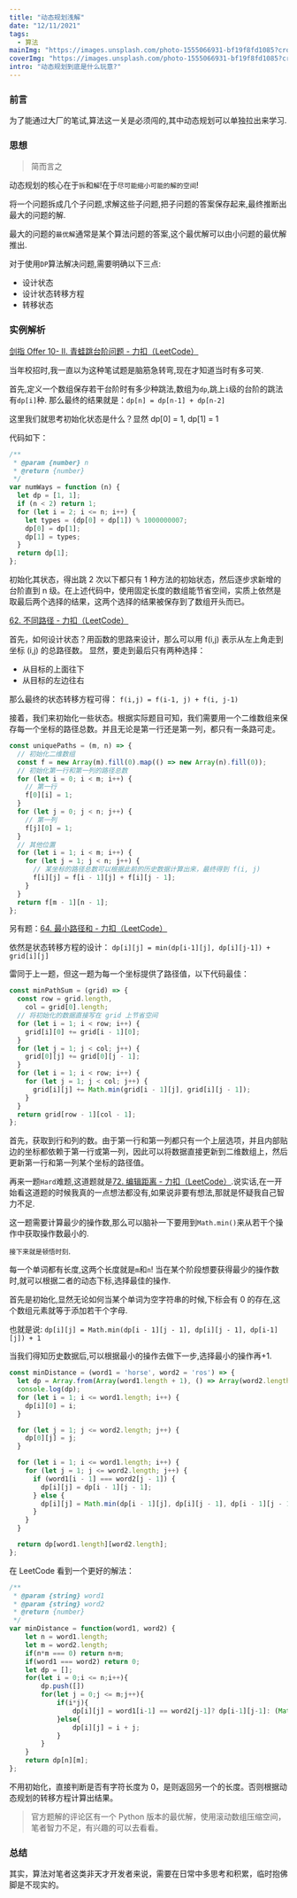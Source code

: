 ```yaml
---
title: "动态规划浅解"
date: "12/11/2021"
tags:
  - 算法
mainImg: "https://images.unsplash.com/photo-1555066931-bf19f8fd1085?crop=entropy&cs=tinysrgb&fit=max&fm=jpg&ixid=MnwxNjUyNjZ8MHwxfHJhbmRvbXx8fHx8fHx8fDE2MzkyMTEzNDE&ixlib=rb-1.2.1&q=80&w=1080"
coverImg: "https://images.unsplash.com/photo-1555066931-bf19f8fd1085?crop=entropy&cs=tinysrgb&fit=max&fm=jpg&ixid=MnwxNjUyNjZ8MHwxfHJhbmRvbXx8fHx8fHx8fDE2MzkyMTEzNDE&ixlib=rb-1.2.1&q=80&w=400"
intro: "动态规划到底是什么玩意?"
---
```


### 前言

为了能通过大厂的笔试,算法这一关是必须闯的,其中动态规划可以单独拉出来学习.

### 思想

> 简而言之

动态规划的核心在于`拆`和`解`!在于`尽可能缩小可能的解的空间`!

将一个问题拆成几个子问题,求解这些子问题,把子问题的答案保存起来,最终推断出最大的问题的解.

最大的问题的`最优解`通常是某个算法问题的答案,这个最优解可以由小问题的最优解推出.

对于使用`DP`算法解决问题,需要明确以下三点:

- 设计状态
- 设计状态转移方程
- 转移状态

### 实例解析

[剑指 Offer 10- II. 青蛙跳台阶问题 - 力扣（LeetCode）](https://leetcode-cn.com/problems/qing-wa-tiao-tai-jie-wen-ti-lcof/)

当年校招时,我一直以为这种笔试题是脑筋急转弯,现在才知道当时有多可笑.

首先,定义一个数组保存若干台阶时有多少种跳法,数组为`dp`,跳上`i`级的台阶的跳法有`dp[i]`种.
那么最终的结果就是：`dp[n] = dp[n-1] + dp[n-2]`

这里我们就思考初始化状态是什么？显然 dp[0] = 1, dp[1] = 1

代码如下：

```js
/**
 * @param {number} n
 * @return {number}
 */
var numWays = function (n) {
  let dp = [1, 1];
  if (n < 2) return 1;
  for (let i = 2; i <= n; i++) {
    let types = (dp[0] + dp[1]) % 1000000007;
    dp[0] = dp[1];
    dp[1] = types;
  }
  return dp[1];
};
```

初始化其状态，得出跳 2 次以下都只有 1 种方法的初始状态，然后逐步求新增的台阶直到 n 级。在上述代码中，使用固定长度的数组能节省空间，实质上依然是取最后两个选择的结果，这两个选择的结果被保存到了数组开头而已。

[62. 不同路径 - 力扣（LeetCode）](https://leetcode-cn.com/problems/unique-paths/)

首先，如何设计状态？用函数的思路来设计，那么可以用 f(i,j) 表示从左上角走到坐标 (i,j) 的总路径数。
显然，要走到最后只有两种选择：

- 从目标的上面往下
- 从目标的左边往右

那么最终的状态转移方程可得：
`f(i,j) = f(i-1, j) + f(i, j-1)`

接着，我们来初始化一些状态。根据实际题目可知，我们需要用一个二维数组来保存每一个坐标的路径总数。并且无论是第一行还是第一列，都只有一条路可走。

```js
const uniquePaths = (m, n) => {
  // 初始化二维数组
  const f = new Array(m).fill(0).map(() => new Array(n).fill(0));
  // 初始化第一行和第一列的路径总数
  for (let i = 0; i < m; i++) {
    // 第一行
    f[0][i] = 1;
  }
  for (let j = 0; j < n; j++) {
    // 第一列
    f[j][0] = 1;
  }
  // 其他位置
  for (let i = 1; i < m; i++) {
    for (let j = 1; j < n; j++) {
      // 某坐标的路径总数可以根据此前的历史数据计算出来，最终得到 f(i, j)
      f[i][j] = f[i - 1][j] + f[i][j - 1];
    }
  }
  return f[m - 1][n - 1];
};
```

另有题：[64. 最小路径和 - 力扣（LeetCode）](https://leetcode-cn.com/problems/minimum-path-sum/)

依然是状态转移方程的设计：
`dp[i][j] = min(dp[i-1][j], dp[i][j-1]) + grid[i][j]`

雷同于上一题，但这一题为每一个坐标提供了路径值，以下代码最佳：

```js
const minPathSum = (grid) => {
  const row = grid.length,
    col = grid[0].length;
  // 将初始化的数据直接写在 grid 上节省空间
  for (let i = 1; i < row; i++) {
    grid[i][0] += grid[i - 1][0];
  }
  for (let j = 1; j < col; j++) {
    grid[0][j] += grid[0][j - 1];
  }
  for (let i = 1; i < row; i++) {
    for (let j = 1; j < col; j++) {
      grid[i][j] += Math.min(grid[i - 1][j], grid[i][j - 1]);
    }
  }
  return grid[row - 1][col - 1];
};
```

首先，获取到行和列的数。由于第一行和第一列都只有一个上层选项，并且内部贴边的坐标都依赖于第一行或第一列，因此可以将数据直接更新到二维数组上，然后更新第一行和第一列某个坐标的路径值。

再来一题`Hard`难题,这道题就是[72. 编辑距离 - 力扣（LeetCode）](https://leetcode-cn.com/problems/edit-distance/).说实话,在一开始看这道题的时候我真的一点想法都没有,如果说非要有想法,那就是怀疑我自己智力不足.

这一题需要计算最少的操作数,那么可以脑补一下要用到`Math.min()`来从若干个操作中获取操作数最小的.

`接下来就是顿悟时刻`.

每一个单词都有长度,这两个长度就是`m`和`n`!
当在某个阶段想要获得最少的操作数时,就可以根据二者的动态下标,选择最佳的操作.

首先是初始化,显然无论如何当某个单词为空字符串的时候,下标会有 0 的存在,这个数组元素就等于添加若干个字母.

也就是说:
`dp[i][j] = Math.min(dp[i - 1][j - 1], dp[i][j - 1], dp[i-1][j]) + 1`

当我们得知历史数据后,可以根据最小的操作去做下一步,选择最小的操作再+1.

```js
const minDistance = (word1 = 'horse', word2 = 'ros') => {
  let dp = Array.from(Array(word1.length + 1), () => Array(word2.length + 1).fill(0));
  console.log(dp);
  for (let i = 1; i <= word1.length; i++) {
    dp[i][0] = i;
  }

  for (let j = 1; j <= word2.length; j++) {
    dp[0][j] = j;
  }

  for (let i = 1; i <= word1.length; i++) {
    for (let j = 1; j <= word2.length; j++) {
      if (word1[i - 1] === word2[j - 1]) {
        dp[i][j] = dp[i - 1][j - 1];
      } else {
        dp[i][j] = Math.min(dp[i - 1][j], dp[i][j - 1], dp[i - 1][j - 1]) + 1;
      }
    }
  }

  return dp[word1.length][word2.length];
};
```

在 LeetCode 看到一个更好的解法：

```js
/**
 * @param {string} word1
 * @param {string} word2
 * @return {number}
 */
var minDistance = function(word1, word2) {
    let n = word1.length;
    let m = word2.length;
    if(n*m === 0) return n+m;
    if(word1 === word2) return 0;
    let dp = [];
    for(let i = 0;i <= n;i++){
        dp.push([])
        for(let j = 0;j <= m;j++){
            if(i*j){
                dp[i][j] = word1[i-1] == word2[j-1]? dp[i-1][j-1]: (Math.min(dp[i-1][j],dp[i][j-1],dp[i-1][j-1]) + 1);
            }else{
                dp[i][j] = i + j;
            }
        }
    }
    return dp[n][m];
};
```

不用初始化，直接判断是否有字符长度为 0，是则返回另一个的长度。否则根据动态规划的转移方程计算出结果。

> 官方题解的评论区有一个 Python 版本的最优解，使用滚动数组压缩空间，笔者智力不足，有兴趣的可以去看看。

### 总结

其实，算法对笔者这类非天才开发者来说，需要在日常中多思考和积累，临时抱佛脚是不现实的。
